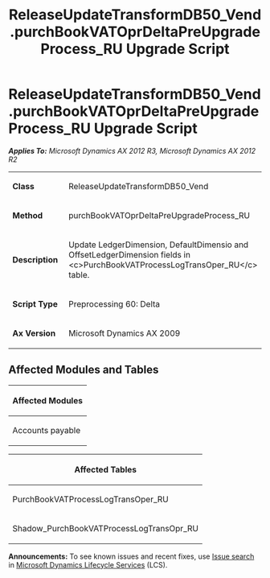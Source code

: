 ﻿---
title: ReleaseUpdateTransformDB50_Vend.purchBookVATOprDeltaPreUpgradeProcess_RU Upgrade Script
TOCTitle: ReleaseUpdateTransformDB50_Vend.purchBookVATOprDeltaPreUpgradeProcess_RU Upgrade Script
ms:assetid: eb9f8460-c728-4207-fccb-403e54754167
ms:mtpsurl: https://msdn.microsoft.com/en-us/library/JJ719920(v=AX.60)
ms:contentKeyID: 49711992
ms.date: 05/18/2015
mtps_version: v=AX.60
---

# ReleaseUpdateTransformDB50\_Vend.purchBookVATOprDeltaPreUpgradeProcess\_RU Upgrade Script 


_**Applies To:** Microsoft Dynamics AX 2012 R3, Microsoft Dynamics AX 2012 R2_

<table>
<colgroup>
<col style="width: 50%" />
<col style="width: 50%" />
</colgroup>
<tbody>
<tr class="odd">
<td><p><strong>Class</strong></p></td>
<td><p>ReleaseUpdateTransformDB50_Vend</p></td>
</tr>
<tr class="even">
<td><p><strong>Method</strong></p></td>
<td><p>purchBookVATOprDeltaPreUpgradeProcess_RU</p></td>
</tr>
<tr class="odd">
<td><p><strong>Description</strong></p></td>
<td><p>Update LedgerDimension, DefaultDimensio and OffsetLedgerDimension fields in &lt;c&gt;PurchBookVATProcessLogTransOper_RU&lt;/c&gt; table.</p></td>
</tr>
<tr class="even">
<td><p><strong>Script Type</strong></p></td>
<td><p>Preprocessing 60: Delta</p></td>
</tr>
<tr class="odd">
<td><p><strong>Ax Version</strong></p></td>
<td><p>Microsoft Dynamics AX 2009</p></td>
</tr>
</tbody>
</table>


## Affected Modules and Tables

<table>
<colgroup>
<col style="width: 100%" />
</colgroup>
<thead>
<tr class="header">
<th><p>Affected Modules</p></th>
</tr>
</thead>
<tbody>
<tr class="odd">
<td><p>Accounts payable</p></td>
</tr>
</tbody>
</table>


<table>
<colgroup>
<col style="width: 100%" />
</colgroup>
<thead>
<tr class="header">
<th><p>Affected Tables</p></th>
</tr>
</thead>
<tbody>
<tr class="odd">
<td><p>PurchBookVATProcessLogTransOper_RU</p></td>
</tr>
<tr class="even">
<td><p>Shadow_PurchBookVATProcessLogTransOpr_RU</p></td>
</tr>
</tbody>
</table>

  
**Announcements:** To see known issues and recent fixes, use [Issue search](http://go.microsoft.com/fwlink/?linkid=389258) in [Microsoft Dynamics Lifecycle Services](http://go.microsoft.com/fwlink/?linkid=306505) (LCS).

